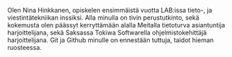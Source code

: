 Olen Nina Hinkkanen, opiskelen ensimmäistä vuotta LAB:issa tieto-, ja viestintätekniikan inssiksi. Alla minulla on tivin perustutkinto, sekä kokemusta olen päässyt kerryttämään alalla Meitalla tietoturva asiantuntija harjoittelijana, sekä Saksassa Tokiwa Softwarella ohjelmistokehittäjä harjoittelijana. Git ja Github minulle on ennestään tuttuja, taidot hieman ruosteessa.
